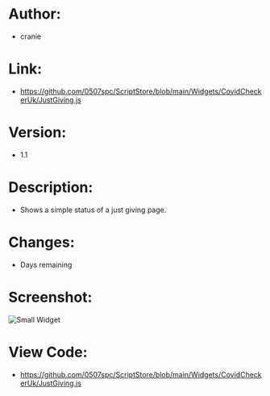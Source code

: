 # Author: 
- cranie
# Link:
- https://github.com/0507spc/ScriptStore/blob/main/Widgets/CovidCheckerUk/JustGiving.js
# Version:
- 1.1
# Description:
- Shows a simple status of a just giving page.
# Changes:
- Days remaining
# Screenshot:
![Small Widget](https://github.com/0507spc/ScriptStore/blob/main/Widgets/CovidCheckerUk/Small.png?raw=true)
# View Code:
- https://github.com/0507spc/ScriptStore/blob/main/Widgets/CovidCheckerUk/JustGiving.js
